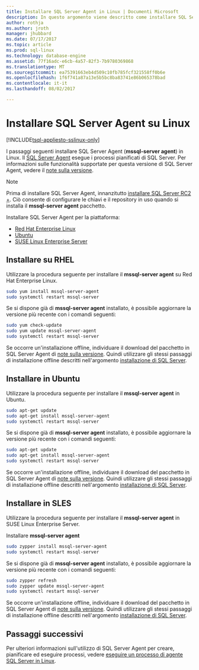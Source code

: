 ```yaml
---
title: Installare SQL Server Agent in Linux | Documenti Microsoft
description: In questo argomento viene descritto come installare SQL Server Agent in Linux.
author: rothja
ms.author: jroth
manager: jhubbard
ms.date: 07/17/2017
ms.topic: article
ms.prod: sql-linux
ms.technology: database-engine
ms.assetid: 77f16adc-e6cb-4a57-82f3-7b9780369868
ms.translationtype: MT
ms.sourcegitcommit: ea75391663eb4d509c10fb785fcf321558ff0b6e
ms.openlocfilehash: 1f6f741a87a13e5b5bc8ba83741e86b065378bad
ms.contentlocale: it-it
ms.lasthandoff: 08/02/2017

---
```

# <a name="install-sql-server-agent-on-linux"></a>Installare SQL Server Agent su Linux

[!INCLUDE[tsql-appliesto-sslinux-only](../../docs/includes/tsql-appliesto-sslinux-only.md)]

I passaggi seguenti installare SQL Server Agent (**mssql-server agent**) in Linux. Il [SQL Server Agent](https://docs.microsoft.com/sql/ssms/agent/sql-server-agent) esegue i processi pianificati di SQL Server. Per informazioni sulle funzionalità supportate per questa versione di SQL Server Agent, vedere il [note sulla versione](sql-server-linux-release-notes.md).

> [!NOTE]
> Prima di installare SQL Server Agent, innanzitutto [installare SQL Server RC2 +](sql-server-linux-setup.md#platforms). Ciò consente di configurare le chiavi e il repository in uso quando si installa il **mssql-server agent** pacchetto.

Installare SQL Server Agent per la piattaforma:

- [Red Hat Enterprise Linux](#RHEL)
- [Ubuntu](#ubuntu)
- [SUSE Linux Enterprise Server](#SLES)

## <a name="RHEL">Installare su RHEL</a>

Utilizzare la procedura seguente per installare il **mssql-server agent** su Red Hat Enterprise Linux. 

```bash
sudo yum install mssql-server-agent
sudo systemctl restart mssql-server
```

Se si dispone già di **mssql-server agent** installato, è possibile aggiornare la versione più recente con i comandi seguenti:

```bash
sudo yum check-update
sudo yum update mssql-server-agent
sudo systemctl restart mssql-server
```

Se occorre un'installazione offline, individuare il download del pacchetto in SQL Server Agent di [note sulla versione](sql-server-linux-release-notes.md). Quindi utilizzare gli stessi passaggi di installazione offline descritti nell'argomento [installazione di SQL Server](sql-server-linux-setup.md#offline).

## <a name="ubuntu">Installare in Ubuntu</a>

Utilizzare la procedura seguente per installare il **mssql-server agent** in Ubuntu. 

```bash
sudo apt-get update 
sudo apt-get install mssql-server-agent
sudo systemctl restart mssql-server
```

Se si dispone già di **mssql-server agent** installato, è possibile aggiornare la versione più recente con i comandi seguenti:

```bash
sudo apt-get update 
sudo apt-get install mssql-server-agent
sudo systemctl restart mssql-server
```

Se occorre un'installazione offline, individuare il download del pacchetto in SQL Server Agent di [note sulla versione](sql-server-linux-release-notes.md). Quindi utilizzare gli stessi passaggi di installazione offline descritti nell'argomento [installazione di SQL Server](sql-server-linux-setup.md#offline).

## <a name="SLES">Installare in SLES</a>

Utilizzare la procedura seguente per installare il **mssql-server agent** in SUSE Linux Enterprise Server. 

Installare **mssql-server agent** 

```bash
sudo zypper install mssql-server-agent
sudo systemctl restart mssql-server
```

Se si dispone già di **mssql-server agent** installato, è possibile aggiornare la versione più recente con i comandi seguenti:

```bash
sudo zypper refresh
sudo zypper update mssql-server-agent
sudo systemctl restart mssql-server
```

Se occorre un'installazione offline, individuare il download del pacchetto in SQL Server Agent di [note sulla versione](sql-server-linux-release-notes.md). Quindi utilizzare gli stessi passaggi di installazione offline descritti nell'argomento [installazione di SQL Server](sql-server-linux-setup.md#offline).

## <a name="next-steps"></a>Passaggi successivi
Per ulteriori informazioni sull'utilizzo di SQL Server Agent per creare, pianificare ed eseguire processi, vedere [eseguire un processo di agente SQL Server in Linux](sql-server-linux-run-sql-server-agent-job.md).

